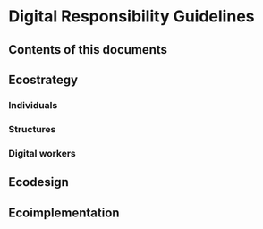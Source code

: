 # Digital Responsibility Guidelines

## Contents of this documents

## Ecostrategy

### Individuals

### Structures

### Digital workers

## Ecodesign

## Ecoimplementation
